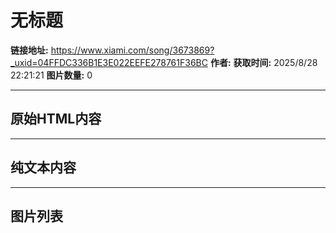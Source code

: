 # 无标题

**链接地址:** https://www.xiami.com/song/3673869?_uxid=04FFDC336B1E3E022EEFE278761F36BC
**作者:** 
**获取时间:** 2025/8/28 22:21:21
**图片数量:** 0

---

## 原始HTML内容



---

## 纯文本内容



---

## 图片列表


